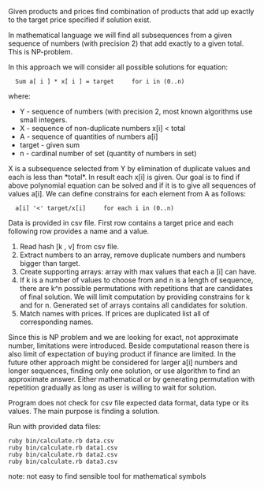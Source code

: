 <p>Given products and prices find combination of products that add up exactly to the target price specified if solution exist.</p>

<p>In mathematical language we will find all subsequences from a given sequence of numbers (with precision 2) that add exactly to a given total. This is NP-problem.</p>

<p>In this approach we will consider all possible solutions for equation:</p>

<pre><code>  Sum a[ i ] * x[ i ] = target     for i in (0..n)
</code></pre>

<p> where:
<ul>
    <li>Y      - sequence of numbers (with precision 2,
                 most known algorithms use small integers.</li>
    <li>X      - sequence of non-duplicate numbers x[i] < total</li>
    <li>A      - sequence of quantities of numbers a[i]</li>
    <li>target    - given sum</li>
    <li>n      - cardinal number of set (quantity of numbers in set)</li>
</ul>



<p>X is a subsequence selected from Y by elimination of duplicate values and each is less than *total*. In result each x[i] is given. Our goal is to find if above polynomial equation can be solved and if it is to give all sequences of values a[i]. We can define constrains for each element from A as follows:</p>

<pre><code>  a[i] '<' target/x[i]     for each i in (0..n)
</code></pre>

<p>Data is provided in csv file. First row contains a target price and each following row provides a name and a value.</p>

<ol>
<li>Read hash [k , v] from csv file.</li>
<li>Extract numbers to an array, remove duplicate numbers and numbers bigger than target.</li>
<li>Create supporting arrays: array with max values that each a [i] can have.</li>
<li>If k is a number of values to choose from and n is a length of sequence, there are k^n possible permutations with repetitions that are candidates of final solution. We will limit computation by providing constrains for k and for n.
Generated set of arrays contains all candidates for solution.</li>
<li>Match names with prices. If prices are duplicated list all of corresponding names.</li>
</ol>

<p>Since this is NP problem and we are looking for exact, not approximate number, limitations were introduced. Beside computational reason there is also limit of expectation of buying product if finance are limited. In the future other approach might be considered for larger a[i] numbers and longer sequences, finding only one solution, or use algorithm to find an approximate answer. Either mathematical or by generating permutation with repetition gradually as long as user is willing to wait for solution.</p>

<p>Program does not check for csv file expected data format, data type or its values. The main purpose is finding a solution.</p>

<p>Run with provided data files:</p>

<pre><code>ruby bin/calculate.rb data.csv
ruby bin/calculate.rb data1.csv
ruby bin/calculate.rb data2.csv
ruby bin/calculate.rb data3.csv    
</code></pre>

<p>note: not easy to find sensible tool for mathematical symbols</p>
